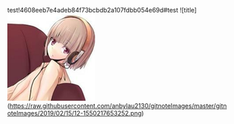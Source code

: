 test!4608eeb7e4adeb84f73bcbdb2a107fdbb054e69d#test
![title]![title](https://raw.githubusercontent.com/anbylau2130/gitnoteImages/master/gitnoteImages/2019/02/15/1-1550217763634.jpg)(https://raw.githubusercontent.com/anbylau2130/gitnoteImages/master/gitnoteImages/2019/02/15/12-1550217653252.png)